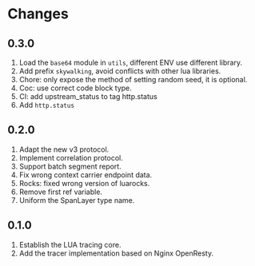 # Changes

## 0.3.0

1. Load the `base64` module in `utils`, different ENV use different library.
2. Add prefix `skywalking`, avoid conflicts with other lua libraries.
3. Chore: only expose the method of setting random seed, it is optional.
4. Coc: use correct code block type.
5. CI: add upstream_status to tag http.status
6. Add `http.status`

## 0.2.0

1. Adapt the new v3 protocol.
2. Implement correlation protocol.
3. Support batch segment report.
4. Fix wrong context carrier endpoint data.
5. Rocks: fixed wrong version of luarocks.
6. Remove first ref variable.
7. Uniform the SpanLayer type name.

## 0.1.0

1. Establish the LUA tracing core.
2. Add the tracer implementation based on Nginx OpenResty.
